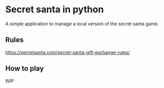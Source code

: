 # Secret santa in python
A simple application to manage a local version of the secret santa game.

## Rules
https://secretsanta.com/secret-santa-gift-exchange-rules/

## How to play
WIP
